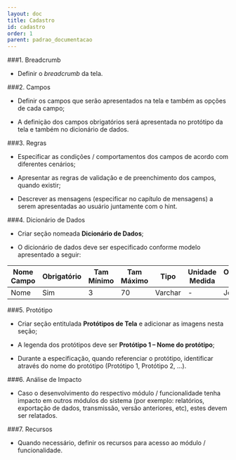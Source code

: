 ```yaml
---
layout: doc
title: Cadastro
id: cadastro
order: 1
parent: padrao_documentacao
---
```


###1. Breadcrumb
	
- Definir o *breadcrumb* da tela.

###2. Campos

- Definir os campos que serão apresentados na tela e também as opções de cada campo;

- A definição dos campos obrigatórios será apresentada no protótipo da tela e também no dicionário de dados.

###3. Regras

- Especificar as condições / comportamentos dos campos de acordo com diferentes cenários;

- Apresentar as regras de validação e de preenchimento dos campos, quando existir;

- Descrever as mensagens (especificar no capítulo de mensagens) a serem apresentadas ao usuário juntamente com o hint.

###4. Dicionário de Dados

- Criar seção nomeada **Dicionário de Dados**;

- O dicionário de dados deve ser especificado conforme modelo apresentado a seguir:

Nome Campo | Obrigatório | Tam Mínimo | Tam Máximo | Tipo    | Unidade Medida | Observações / Exemplo       |
---------- | ----------- | ---------- | ---------- | ------- | -------------- | --------------------------- |
Nome       | Sim         | 3          | 70         | Varchar | -              | João da Silva |

###5. Protótipo

- Criar seção entitulada **Protótipos de Tela** e adicionar as imagens nesta seção;

- A legenda dos protótipos deve ser **Protótipo 1 – Nome do protótipo**;

- Durante a especificação, quando referenciar o protótipo, identificar através do nome do protótipo (Protótipo 1, Protótipo 2, ...).

###6. Análise de Impacto

- Caso o desenvolvimento do respectivo módulo / funcionalidade tenha impacto em outros módulos do sistema (por exemplo: relatórios, exportação de dados, transmissão, versão anteriores, etc), estes devem ser relatados.

###7. Recursos

- Quando necessário, definir os recursos para acesso ao módulo / funcionalidade.